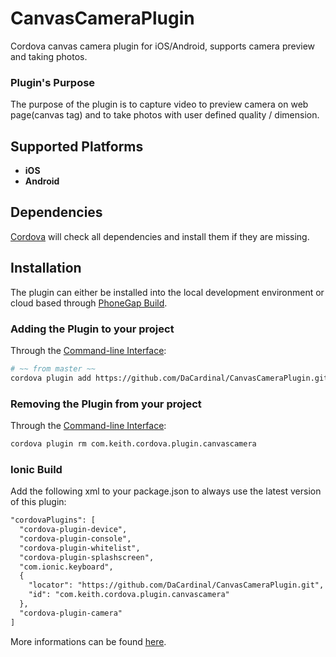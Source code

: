 CanvasCameraPlugin
============================

Cordova canvas camera plugin for iOS/Android, supports camera preview and taking photos.

### Plugin's Purpose
The purpose of the plugin is to capture video to preview camera on web page(canvas tag) and to take photos with user defined quality / dimension.


## Supported Platforms
- **iOS**<br>
- **Android**<br>

## Dependencies
[Cordova][cordova] will check all dependencies and install them if they are missing.


## Installation
The plugin can either be installed into the local development environment or cloud based through [PhoneGap Build][PGB].

### Adding the Plugin to your project
Through the [Command-line Interface][CLI]:
```bash
# ~~ from master ~~
cordova plugin add https://github.com/DaCardinal/CanvasCameraPlugin.git && cordova prepare
```

### Removing the Plugin from your project
Through the [Command-line Interface][CLI]:
```bash
cordova plugin rm com.keith.cordova.plugin.canvascamera
```

### Ionic Build
Add the following xml to your package.json to always use the latest version of this plugin:
```xml
"cordovaPlugins": [
  "cordova-plugin-device",
  "cordova-plugin-console",
  "cordova-plugin-whitelist",
  "cordova-plugin-splashscreen",
  "com.ionic.keyboard",
  {
    "locator": "https://github.com/DaCardinal/CanvasCameraPlugin.git",
    "id": "com.keith.cordova.plugin.canvascamera"
  },
  "cordova-plugin-camera"
]
```
More informations can be found [here][PGB_plugin].

[ctassetspickercontroller]: https://github.com/chiunam/CTAssetsPickerController
[cordova-plugin-local-notifications]: https://github.com/katzer/cordova-plugin-local-notifications
[cordova]: https://cordova.apache.org
[PGB_plugin]: https://build.phonegap.com/plugins/413
[onsuccess]: #onSuccess
[oncancel]: #onCancel
[options]: #options
[getById]: #getById
[ongetbyid]: #onGetById
[CLI]: http://cordova.apache.org/docs/en/3.0.0/guide_cli_index.md.html#The%20Command-line%20Interface
[PGB]: http://docs.build.phonegap.com/en_US/3.3.0/index.html
[apache2_license]: http://opensource.org/licenses/Apache-2.0
